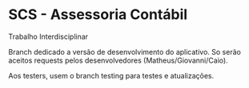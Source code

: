 # SCS - Assessoria Contábil
Trabalho Interdisciplinar

Branch dedicado a versão de desenvolvimento do aplicativo. So serão aceitos requests pelos desenvolvedores (Matheus/Giovanni/Caio).

Aos testers, usem o branch testing para testes e atualizações.
